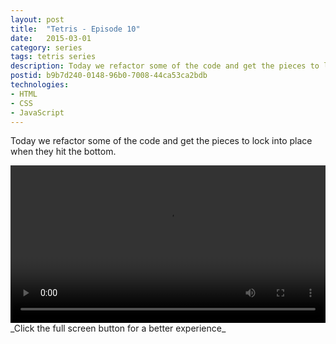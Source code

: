 ```yaml
---
layout: post
title:  "Tetris - Episode 10"
date:   2015-03-01
category: series
tags: tetris series
description: Today we refactor some of the code and get the pieces to lock into place when they hit the bottom.
postid: b9b7d240-0148-96b0-7008-44ca53ca2bdb
technologies:
- HTML
- CSS
- JavaScript
---
```


Today we refactor some of the code and get the pieces to lock into place when they hit the bottom.

<video style="width:100%;" controls>
	<source src="http://videos.quarrantine.com?name=tetris10.mp4" type="video/mp4">
</video>
_Click the full screen button for a better experience_
